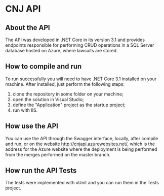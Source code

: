 # CNJ API

## About the API

The API was developed in .NET Core in its version 3.1 and provides endpoints responsible for performing CRUD operations in a SQL Server database hosted on Azure, where lawsuits are stored.

## How to compile and run

To run successfully you will need to have .NET Core 3.1 installed on your machine. After installed, just perform the following steps:

1. clone the repository in some folder on your machine;
1. open the solution in Visual Studio;
1. define the "Application" project as the startup project;
1. run with IIS.

## How use the API
You can use the API through the Swagger interface, locally, after compile and run, or on the website http://cnjapi.azurewebsites.net/, which is the address for the Azure website where the deployment is being performed from the merges performed on the master branch.

## How run the API Tests
The tests were implemented with xUnit and you can run them in the Tests project.
